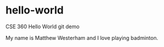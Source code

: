 # hello-world

CSE 360 Hello World git demo

My name is Matthew Westerham and I love playing badminton.
